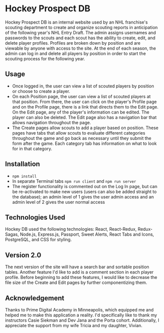 # Hockey Prospect DB
Hockey Prospect DB is an internal website used by an NHL franchise's scouting department to create and organize scouting reports in anticipation of the following year's NHL Entry Draft. The admin assigns usernames and passwords to the scouts and each scout has the ability to create, edit, and delete player profiles. Profiles are broken down by position and are viewable by anyone with access to the site. At the end of each season, the admin can log in and delete all players by position in order to start the scouting process for the following year.

## Usage
* Once logged in, the user can view a list of scouted players by position or choose to create a player.
* On each Position page, the user can view a list of scouted players at that position. From there, the user can click on the player's Profile page and on the Profile page, there is a link that directs them to the Edit page. On the Edit page, any of the player's information can be edited. The player can also be deleted. The Edit page also has a navigation bar that allows navigation throughout the page.
* The Create pages allow scouts to add a player based on position. These pages have tabs that allow scouts to evaluate different categories throughout the game and go back as necessary until they submit the form after the game. Each category tab has information on what to look for in that category.

## Installation
* `npm install`
* In separate Terminal tabs `npm run client` and `npm run server`
* The register functionality is commented out on the Log In page, but can be re-activated to make new users (users can also be added straight to the database); an admin level of 1 gives the user admin access and an admin level of 2 gives the user normal access

## Technologies Used
Hockey DB used the following technologies: React, React-Redux, Redux-Sagas, Node.js, Express.js, Passport, Sweet Alerts, React Tabs and Icons, PostgreSQL, and CSS for styling.

## Version 2.0
The next version of the site will have a search bar and sortable position tables. Another feature I'd like to add is a comment section in each player profile. Before beginning to add these features, I would like to decrease the file size of the Create and Edit pages by further componentizing them.

## Acknowledgement
Thanks to Prime Digital Academy in Minneapolis, which equipped me and helped me to make this application a reality. I'd specifically like to thank my instructors Casie Siekman and Dev Jana and the Porta cohort. Additionally, I appreciate the support from my wife Tricia and my daughter, Vivian.